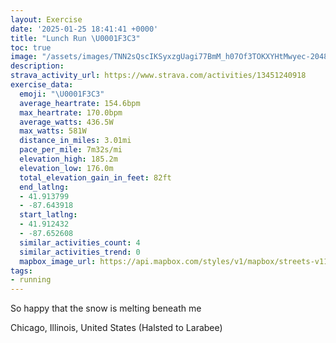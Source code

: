 ```yaml
---
layout: Exercise
date: '2025-01-25 18:41:41 +0000'
title: "Lunch Run \U0001F3C3"
toc: true
image: "/assets/images/TNN2sQscIKSyxzgUagi77BmM_h07Of3TOKXYHtMwyec-2048x1536.jpg.jpeg"
description:
strava_activity_url: https://www.strava.com/activities/13451240918
exercise_data:
  emoji: "\U0001F3C3"
  average_heartrate: 154.6bpm
  max_heartrate: 170.0bpm
  average_watts: 436.5W
  max_watts: 581W
  distance_in_miles: 3.01mi
  pace_per_mile: 7m32s/mi
  elevation_high: 185.2m
  elevation_low: 176.0m
  total_elevation_gain_in_feet: 82ft
  end_latlng:
  - 41.913799
  - -87.643918
  start_latlng:
  - 41.912432
  - -87.652608
  similar_activities_count: 4
  similar_activities_trend: 0
  mapbox_image_url: https://api.mapbox.com/styles/v1/mapbox/streets-v11/static/path-5+787af2-1.0(chy~Fni~uOA_AByCGi%40%40eACeA%40_AI%5DF%7DAEs%40AkDIgA%3FeACYFqAAwLCGu%40FiABEEBiBGyAMwF%40oAEiBB%7B%40AaBI%7B%40%3Fq%40My%40%3Fm%40Cu%40B%5BDE%3F_%40GiABgAE%7DB%3FwBEw%40%3F%7BBB_%40%40gAE%7BAIk%40Ng%40Fy%40%40_AKcA%5Dw%40Oo%40QgBAyAFo%40Mk%40Eq%40DWAiAD%7D%40CwA%40eB%3F%7B%40H_AESEGFd%40%5BiAo%40eD%40AHNC%5Dv%40%7B%40d%40m%40dB%7DCX_%40p%40i%40t%40u%40j%40a%40l%40q%40r%40_%40RCt%40%40v%40JdA%60%40d%40V%5E%5Ep%40z%40fAbBBFBPC%5EYjBIFCJm%40f%40%5Dl%40%5Dz%40G%60%40YfE%5DzASlAKFYBOBq%40OI%3FSDGHS%5Cm%40tBk%40nAMd%40E%5EDp%40Ct%40%40LPd%40ZtCZjAVt%40h%40%7C%40BL%3F~EFjAC%5EDjABLBD%3FFE%60AB%60ACXD%5CEtABlAChA%40%60DK%60ABv%40CxABx%40D%60%40%3FrADd%40ClAEXAXB%60CBv%40%40hC),pin-s-s+e5b22e(-87.65096,41.91378),pin-s-f+89ae00(-87.64291000000004,41.91287)/auto/800x800?access_token=pk.eyJ1Ijoiam9zaGJlY2ttYW4iLCJhIjoiY205eWR2aDd1MWZ6djJrbXc4a3M0bWZleiJ9.XiG9OWkNcZk2QzjJbxLB4A
tags:
- running
---
```


So happy that the snow is melting beneath me

Chicago, Illinois, United States (Halsted to Larabee)
